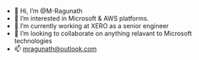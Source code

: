 - 👋 Hi, I’m @M-Ragunath
- 👀 I’m interested in Microsoft & AWS platforms.
- 🌱 I’m currently working at XERO as a senior engineer
- 💞️ I’m looking to collaborate on anything relavant to Microsoft technologies
- 📫 mragunath@outlook.com

<!---
M-Ragunath/M-Ragunath is a ✨ special ✨ repository because its `README.md` (this file) appears on your GitHub profile.
You can click the Preview link to take a look at your changes.
--->
